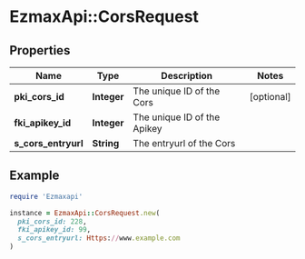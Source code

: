 # EzmaxApi::CorsRequest

## Properties

| Name | Type | Description | Notes |
| ---- | ---- | ----------- | ----- |
| **pki_cors_id** | **Integer** | The unique ID of the Cors | [optional] |
| **fki_apikey_id** | **Integer** | The unique ID of the Apikey |  |
| **s_cors_entryurl** | **String** | The entryurl of the Cors |  |

## Example

```ruby
require 'Ezmaxapi'

instance = EzmaxApi::CorsRequest.new(
  pki_cors_id: 228,
  fki_apikey_id: 99,
  s_cors_entryurl: Https://www.example.com
)
```

